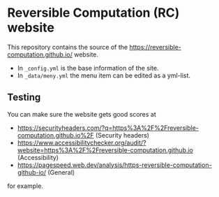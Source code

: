 # Reversible Computation (RC) website

This repository contains the source of the <https://reversible-computation.github.io/> website.

- In `_config.yml` is the base information of the site.
- In `_data/meny.yml` the menu item can be edited as a yml-list.
 
## Testing

You can make sure the website gets good scores at

- <https://securityheaders.com/?q=https%3A%2F%2Freversible-computation.github.io%2F> (Security headers)
- <https://www.accessibilitychecker.org/audit/?website=https%3A%2F%2Freversible-computation.github.io> (Accessibility)
- <https://pagespeed.web.dev/analysis/https-reversible-computation-github-io/> (General)

for example.
